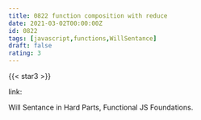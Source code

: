 ```yaml
---
title: 0822 function composition with reduce
date: 2021-03-02T00:00:00Z
id: 0822
tags: [javascript,functions,WillSentance]
draft: false
rating: 3
---
```

{{< star3 >}}

link: []()

Will Sentance in Hard Parts, Functional JS Foundations.

